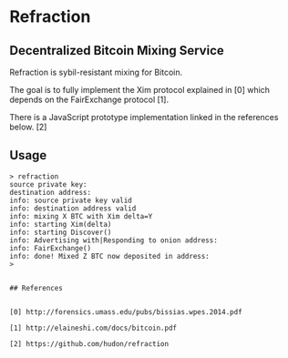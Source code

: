 # Refraction
## Decentralized Bitcoin Mixing Service

Refraction is sybil-resistant mixing for Bitcoin.

The goal is to fully implement the Xim protocol explained in [0] which depends on the FairExchange protocol [1].

There is a JavaScript prototype implementation linked in the references below. [2]


## Usage

```
> refraction
source private key:
destination address:
info: source private key valid
info: destination address valid
info: mixing X BTC with Xim delta=Y
info: starting Xim(delta)
info: starting Discover()
info: Advertising with|Responding to onion address:
info: FairExchange()
info: done! Mixed Z BTC now deposited in address:
>


## References


[0] http://forensics.umass.edu/pubs/bissias.wpes.2014.pdf

[1] http://elaineshi.com/docs/bitcoin.pdf

[2] https://github.com/hudon/refraction

